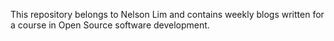 This repository belongs to Nelson Lim and contains weekly blogs written for a course in Open Source software
development.

